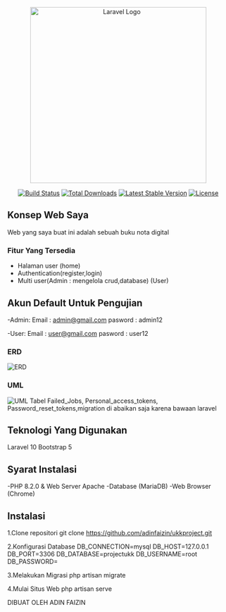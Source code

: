 <p align="center"><a href="https://laravel.com" target="_blank"><img src="https://raw.githubusercontent.com/laravel/art/master/logo-lockup/5%20SVG/2%20CMYK/1%20Full%20Color/laravel-logolockup-cmyk-red.svg" width="400" alt="Laravel Logo"></a></p>

<p align="center">
<a href="https://github.com/laravel/framework/actions"><img src="https://github.com/laravel/framework/workflows/tests/badge.svg" alt="Build Status"></a>
<a href="https://packagist.org/packages/laravel/framework"><img src="https://img.shields.io/packagist/dt/laravel/framework" alt="Total Downloads"></a>
<a href="https://packagist.org/packages/laravel/framework"><img src="https://img.shields.io/packagist/v/laravel/framework" alt="Latest Stable Version"></a>
<a href="https://packagist.org/packages/laravel/framework"><img src="https://img.shields.io/packagist/l/laravel/framework" alt="License"></a>
</p>

## Konsep Web Saya

Web yang saya buat ini adalah sebuah buku nota digital


### Fitur Yang Tersedia


- Halaman user (home)
- Authentication(register,login)
- Multi user(Admin : mengelola crud,database) (User)

## Akun Default Untuk Pengujian

-Admin:
    Email : admin@gmail.com
    pasword : admin12

 -User:
     Email : user@gmail.com
     pasword : user12
     


### ERD
![ERD](https://github.com/(namauser)/(namarepo)/blob/main/erd.png.png)

### UML
![UML](https://github.com/(namauser)/(namarepo)/blob/main/uml.png.png)
Tabel Failed_Jobs,
Personal_access_tokens,
Password_reset_tokens,migration di abaikan saja karena bawaan laravel
## Teknologi Yang Digunakan
Laravel 10
Bootstrap 5

## Syarat Instalasi
-PHP 8.2.0 & Web Server Apache
-Database (MariaDB)
-Web Browser (Chrome)

## Instalasi

1.Clone repositori
git clone https://github.com/adinfaizin/ukkproject.git

2.Konfigurasi Database
DB_CONNECTION=mysql
DB_HOST=127.0.0.1
DB_PORT=3306
DB_DATABASE=projectukk
DB_USERNAME=root
DB_PASSWORD=

3.Melakukan Migrasi
php artisan migrate

4.Mulai Situs Web
php artisan serve

DIBUAT OLEH ADIN FAIZIN
